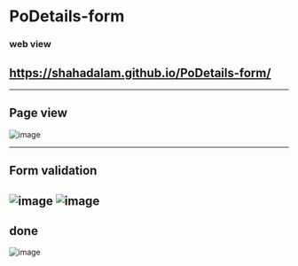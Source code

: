 # PoDetails-form
 
### web view 
## https://shahadalam.github.io/PoDetails-form/
-----------------------------------------
Page view
-----------------------------------------
![image](https://user-images.githubusercontent.com/115448024/198866227-f68a6c4d-f95a-4f6e-a8c1-bf540efafedf.png)

-----------------------------------------
Form validation 
-----------------------------------------
![image](https://user-images.githubusercontent.com/115448024/198866340-b5b73e3b-1d1d-4c2f-9694-de6e4a0456fb.png)
![image](https://user-images.githubusercontent.com/115448024/198866258-59052a45-4f5e-4fd7-8e73-5c7ab37b34ab.png)
-------------------------------------------------------------
done 
---------------------------------------------------------------
![image](https://user-images.githubusercontent.com/115448024/198866511-05e5188b-f500-4d92-988b-e70391179dd0.png)
